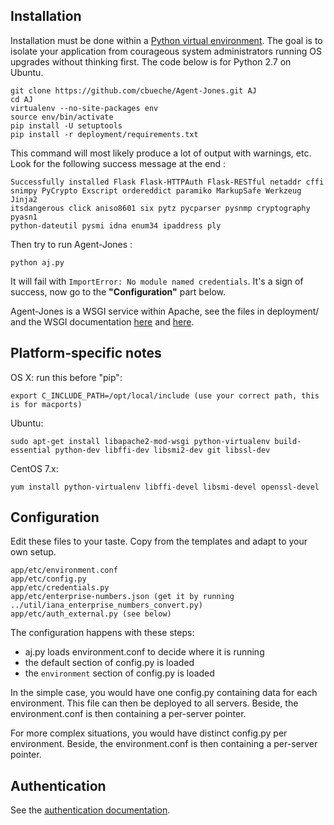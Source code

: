 Installation
------------

Installation must be done within a [Python virtual environment](http://www.virtualenv.org/). The goal is to isolate your application from courageous system administrators running OS upgrades without thinking first. The code below is for Python 2.7 on Ubuntu.

    git clone https://github.com/cbueche/Agent-Jones.git AJ
    cd AJ
    virtualenv --no-site-packages env
    source env/bin/activate
    pip install -U setuptools
    pip install -r deployment/requirements.txt

This command will most likely produce a lot of output with warnings, etc. Look for the following success message at the end :

    Successfully installed Flask Flask-HTTPAuth Flask-RESTful netaddr cffi
    snimpy PyCrypto Exscript ordereddict paramiko MarkupSafe Werkzeug Jinja2
    itsdangerous click aniso8601 six pytz pycparser pysnmp cryptography pyasn1
    python-dateutil pysmi idna enum34 ipaddress ply

Then try to run Agent-Jones :

    python aj.py

It will fail with `ImportError: No module named credentials`. It's a sign of success, now go to the **"Configuration"** part below.

Agent-Jones is a WSGI service within Apache, see the files in deployment/ and the WSGI documentation [here](https://github.com/GrahamDumpleton/mod_wsgi) and [here](http://modwsgi.readthedocs.io/en/develop/).

Platform-specific notes
-----------------------

OS X: run this before "pip":

    export C_INCLUDE_PATH=/opt/local/include (use your correct path, this is for macports)

Ubuntu:

    sudo apt-get install libapache2-mod-wsgi python-virtualenv build-essential python-dev libffi-dev libsmi2-dev git libssl-dev

CentOS 7.x:

    yum install python-virtualenv libffi-devel libsmi-devel openssl-devel

Configuration
-------------

Edit these files to your taste. Copy from the templates and adapt to your own setup.

	app/etc/environment.conf
    app/etc/config.py
    app/etc/credentials.py
    app/etc/enterprise-numbers.json (get it by running ../util/iana_enterprise_numbers_convert.py)
    app/etc/auth_external.py (see below)

The configuration happens with these steps:

- aj.py loads environment.conf to decide where it is running
- the default section of config.py is loaded
- the `environment` section of config.py is loaded

In the simple case, you would have one config.py containing data for each environment. This file can then be deployed to all servers. Beside, the environment.conf is then containing a per-server pointer.

For more complex situations, you would have distinct config.py per environment. Beside, the environment.conf is then containing a per-server pointer.

Authentication
--------------

See the [authentication documentation](authentication.md).
